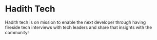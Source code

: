 # Hadith Tech 

Hadith tech is on mission to enable the next developer through having fireside tech interviews with tech leaders and share that insights with the community! 

